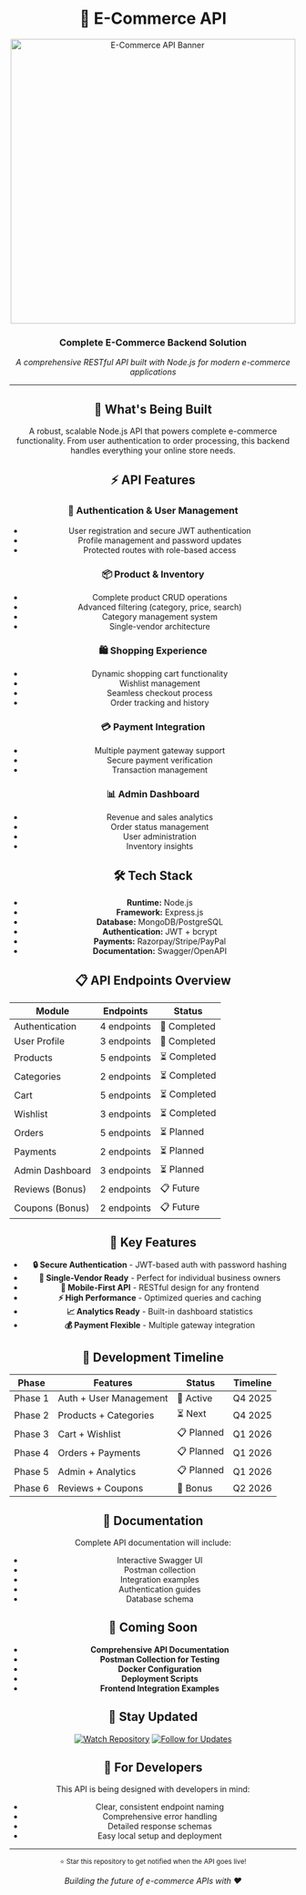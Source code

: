 <div align="center">

# 🛒 E-Commerce API

<img src="https://via.placeholder.com/500x250/22c55e/ffffff?text=Node.js+E-Commerce+API" alt="E-Commerce API Banner" width="500"/>

### Complete E-Commerce Backend Solution

*A comprehensive RESTful API built with Node.js for modern e-commerce applications*

---

## 🚀 What's Being Built

A robust, scalable Node.js API that powers complete e-commerce functionality. From user authentication to order processing, this backend handles everything your online store needs.

## ⚡ API Features

### 🔐 Authentication & User Management
- User registration and secure JWT authentication
- Profile management and password updates
- Protected routes with role-based access

### 📦 Product & Inventory
- Complete product CRUD operations
- Advanced filtering (category, price, search)
- Category management system
- Single-vendor architecture

### 🛍️ Shopping Experience
- Dynamic shopping cart functionality
- Wishlist management
- Seamless checkout process
- Order tracking and history

### 💳 Payment Integration
- Multiple payment gateway support
- Secure payment verification
- Transaction management

### 📊 Admin Dashboard
- Revenue and sales analytics
- Order status management
- User administration
- Inventory insights

## 🛠️ Tech Stack

- **Runtime:** Node.js
- **Framework:** Express.js
- **Database:** MongoDB/PostgreSQL
- **Authentication:** JWT + bcrypt
- **Payments:** Razorpay/Stripe/PayPal
- **Documentation:** Swagger/OpenAPI

## 📋 API Endpoints Overview

| Module | Endpoints | Status |
|--------|-----------|--------|
| Authentication | 4 endpoints | 🔄 Completed |
| User Profile | 3 endpoints | 🔄 Completed |
| Products | 5 endpoints | ⏳ Completed |
| Categories | 2 endpoints | ⏳ Completed |
| Cart | 5 endpoints | ⏳ Completed |
| Wishlist | 3 endpoints | ⏳ Completed |
| Orders | 5 endpoints | ⏳ Planned |
| Payments | 2 endpoints | ⏳ Planned |
| Admin Dashboard | 3 endpoints | ⏳ Planned |
| Reviews (Bonus) | 2 endpoints | 📋 Future |
| Coupons (Bonus) | 2 endpoints | 📋 Future |

## 🎯 Key Features

- **🔒 Secure Authentication** - JWT-based auth with password hashing
- **🏪 Single-Vendor Ready** - Perfect for individual business owners
- **📱 Mobile-First API** - RESTful design for any frontend
- **⚡ High Performance** - Optimized queries and caching
- **📈 Analytics Ready** - Built-in dashboard statistics
- **💰 Payment Flexible** - Multiple gateway integration

## 📅 Development Timeline

| Phase | Features | Status | Timeline |
|-------|----------|--------|----------|
| Phase 1 | Auth + User Management | 🔄 Active | Q4 2025 |
| Phase 2 | Products + Categories | ⏳ Next | Q4 2025 |
| Phase 3 | Cart + Wishlist | 📋 Planned | Q1 2026 |
| Phase 4 | Orders + Payments | 📋 Planned | Q1 2026 |
| Phase 5 | Admin + Analytics | 📋 Planned | Q1 2026 |
| Phase 6 | Reviews + Coupons | 🎁 Bonus | Q2 2026 |

## 📖 Documentation

Complete API documentation will include:
- Interactive Swagger UI
- Postman collection
- Integration examples
- Authentication guides
- Database schema

## 🔮 Coming Soon

- **Comprehensive API Documentation**
- **Postman Collection for Testing**
- **Docker Configuration**
- **Deployment Scripts**
- **Frontend Integration Examples**

## 🔔 Stay Updated

[![Watch Repository](https://img.shields.io/github/watchers/yourusername/ecommerce-api?style=social)](https://github.com/yourusername/ecommerce-api)
[![Follow for Updates](https://img.shields.io/github/followers/yourusername?style=social)](https://github.com/yourusername)

## 🤝 For Developers

This API is being designed with developers in mind:
- Clear, consistent endpoint naming
- Comprehensive error handling
- Detailed response schemas
- Easy local setup and deployment

---

<sub>⭐ Star this repository to get notified when the API goes live!</sub>

*Building the future of e-commerce APIs with ❤️*

</div>
